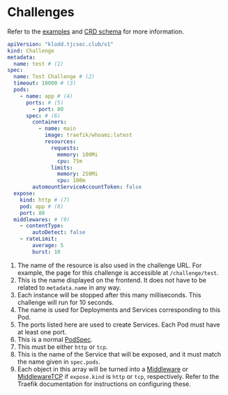 # Challenges

Refer to the [examples](../examples/challenges.md) and [CRD schema](https://raw.githubusercontent.com/TJCSec/klodd/master/manifests/klodd-crd.yaml) for more information.

```yaml
apiVersion: "klodd.tjcsec.club/v1"
kind: Challenge
metadata:
  name: test # (1)
spec:
  name: Test Challenge # (2)
  timeout: 10000 # (3)
  pods:
    - name: app # (4)
      ports: # (5)
        - port: 80
      spec: # (6)
        containers:
          - name: main
            image: traefik/whoami:latest
            resources:
              requests:
                memory: 100Mi
                cpu: 75m
              limits:
                memory: 250Mi
                cpu: 100m
        automountServiceAccountToken: false
  expose:
    kind: http # (7)
    pod: app # (8)
    port: 80
  middlewares: # (9)
    - contentType:
        autoDetect: false
    - rateLimit:
        average: 5
        burst: 10
```

1. The name of the resource is also used in the challenge URL. For example, the page for this challenge is accessible at `/challenge/test`.
2. This is the name displayed on the frontend. It does not have to be related to `metadata.name` in any way.
3. Each instance will be stopped after this many milliseconds. This challenge will run for 10 seconds.
4. The name is used for Deployments and Services corresponding to this Pod.
5. The ports listed here are used to create Services. Each Pod must have at least one port.
6. This is a normal [PodSpec](https://kubernetes.io/docs/reference/generated/kubernetes-api/v1.24/#podspec-v1-core).
7. This must be either `http` or `tcp`.
8. This is the name of the Service that will be exposed, and it must match the name given in `spec.pods`.
9. Each object in this array will be turned into a [Middleware](https://doc.traefik.io/traefik/routing/providers/kubernetes-crd/#kind-middleware) or [MiddlewareTCP](https://doc.traefik.io/traefik/routing/providers/kubernetes-crd/#kind-middlewaretcp) if `expose.kind` is `http` or `tcp`, respectively. Refer to the Traefik documentation for instructions on configuring these.
